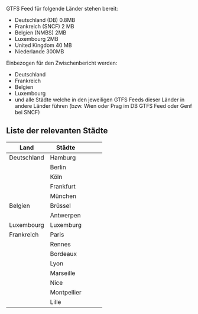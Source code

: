 GTFS Feed für folgende Länder stehen bereit:

- Deutschland (DB) 0.8MB 
- Frankreich (SNCF) 2 MB
- Belgien (NMBS) 2MB
- Luxembourg 2MB
- United Kingdom 40 MB
- Niederlande 300MB

Einbezogen für den Zwischenbericht werden:
- Deutschland
- Frankreich
- Belgien
- Luxembourg
- und alle Städte welche in den jeweiligen GTFS Feeds dieser Länder in andere Länder führen (bzw. Wien oder Prag im DB GTFS Feed oder Genf bei SNCF)


## Liste der relevanten Städte
|Land  |Städte  |  |  |  |
|---|---|----|---|---|
|Deutschland  |Hamburg  |  |  |  |
|  |Berlin  |  |  |  |
|  |Köln  |  |  |  |
|  |Frankfurt  |  |  |  |
|  |München  |  |  |  |
|Belgien  |Brüssel  |  |  |  |
|  |Antwerpen  |  |  |  |
|Luxembourg  |Luxemburg  |  |  |  |
|Frankreich  |Paris  |  |  |  |
|  |Rennes  |  |  |  |
|  |Bordeaux  |  |  |  |
|  |Lyon  |  |  |  |
|  |Marseille  |  |  |  |
|  |Nice  |  |  |  |
|  |Montpellier  |  |  |  |
|  |Lille  |  |  |  |

